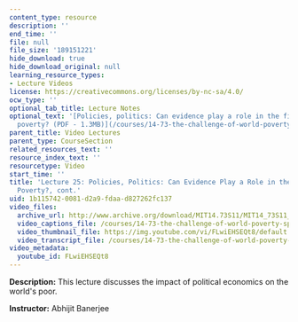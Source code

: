 ```yaml
---
content_type: resource
description: ''
end_time: ''
file: null
file_size: '189151221'
hide_download: true
hide_download_original: null
learning_resource_types:
- Lecture Videos
license: https://creativecommons.org/licenses/by-nc-sa/4.0/
ocw_type: ''
optional_tab_title: Lecture Notes
optional_text: '[Policies, politics: Can evidence play a role in the fight against
  poverty? (PDF - 1.3MB)](/courses/14-73-the-challenge-of-world-poverty-spring-2011/resources/mit14_73s11_lec25_slides)'
parent_title: Video Lectures
parent_type: CourseSection
related_resources_text: ''
resource_index_text: ''
resourcetype: Video
start_time: ''
title: 'Lecture 25: Policies, Politics: Can Evidence Play a Role in the Fight Against
  Poverty?, cont.'
uid: 1b115742-0081-d2a9-fdaa-d827262fc137
video_files:
  archive_url: http://www.archive.org/download/MIT14.73S11/MIT14_73S11_lec25_300k.mp4
  video_captions_file: /courses/14-73-the-challenge-of-world-poverty-spring-2011/aabd818ac36553c5a35393280c85ff96_FLwiEHSEQt8.vtt
  video_thumbnail_file: https://img.youtube.com/vi/FLwiEHSEQt8/default.jpg
  video_transcript_file: /courses/14-73-the-challenge-of-world-poverty-spring-2011/b5a2db0372efc3392552805648c91cfd_FLwiEHSEQt8.pdf
video_metadata:
  youtube_id: FLwiEHSEQt8
---
```


**Description:** This lecture discusses the impact of political economics on the world's poor.

**Instructor:** Abhijit Banerjee

